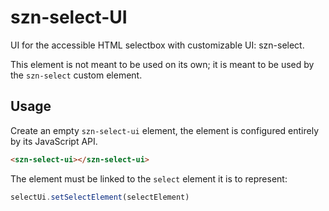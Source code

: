 # szn-select-UI

UI for the accessible HTML selectbox with customizable UI: szn-select.

This element is not meant to be used on its own; it is meant to be used by the
`szn-select` custom element.

## Usage

Create an empty `szn-select-ui` element, the element is configured entirely by
its JavaScript API.

```html
<szn-select-ui></szn-select-ui>
```

The element must be linked to the `select` element it is to represent:

```js
selectUi.setSelectElement(selectElement)
```
